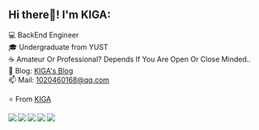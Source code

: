 ## Hi there👋! I'm KIGA:

💻 BackEnd Engineer<br>
🎓 Undergraduate from YUST<br>
☕ Amateur Or Professional? Depends If You Are Open Or Close Minded..<br>
📝 Blog: [KIGA's Blog](https://www.kiga.top/)<br>
📫 Mail: 1020460168@qq.com<br>

⭐️ From [KIGA](https://github.com/kiaoio4)<br>


<img align='left' src="https://github-profile-summary-cards.vercel.app/api/cards/profile-details?username=kiaoio4&theme=nord_dark">

<img align='left' src="https://github-profile-summary-cards.vercel.app/api/cards/repos-per-language?username=kiaoio4&theme=nord_dark">
<img align='left' src="https://github-profile-summary-cards.vercel.app/api/cards/most-commit-language?username=kiaoio4&theme=nord_dark">

<img align='left' src="https://github-profile-summary-cards.vercel.app/api/cards/stats?username=kiaoio4&theme=nord_dark">
<img align='left' src="https://github-profile-summary-cards.vercel.app/api/cards/productive-time?username=kiaoio4&theme=nord_dark">


<!--
**kiaoio4/kiaoio4** is a ✨ _special_ ✨ repository because its `README.md` (this file) appears on your GitHub profile.

Here are some ideas to get you started:

- 🔭 I’m currently working on ...
- 🌱 I’m currently learning ...
- 👯 I’m looking to collaborate on ...
- 🤔 I’m looking for help with ...
- 💬 Ask me about ...
- 📫 How to reach me: ...
- 😄 Pronouns: ...
- ⚡ Fun fact: ...
-->
